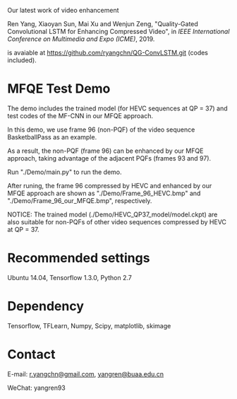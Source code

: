 Our latest work of video enhancement 

Ren Yang, Xiaoyan Sun, Mai Xu and Wenjun Zeng, "Quality-Gated Convolutional LSTM for Enhancing Compressed Video", in *IEEE International Conference on Multimedia and Expo (ICME)*, 2019.

is avaiable at https://github.com/ryangchn/QG-ConvLSTM.git (codes included).

# MFQE Test Demo 

The demo includes the trained model (for HEVC sequences at QP = 37) and test codes of the MF-CNN in our MFQE approach. 

In this demo, we use frame 96 (non-PQF) of the video sequence BasketballPass as an example. 

As a result, the non-PQF (frame 96) can be enhanced by our MFQE approach, taking advantage of the adjacent PQFs (frames 93 and 97).

Run "./Demo/main.py" to run the demo. 

After runing, the frame 96 compressed by HEVC and enhanced by our MFQE approach are shown as "./Demo/Frame_96_HEVC.bmp" and "./Demo/Frame_96_our_MFQE.bmp", respectively.


NOTICE: The trained model (./Demo/HEVC_QP37_model/model.ckpt) are also suitable for non-PQFs of other video sequences compressed by HEVC at QP = 37. 


# Recommended settings

Ubuntu 14.04, Tensorflow 1.3.0, Python 2.7

# Dependency

Tensorflow, TFLearn, Numpy, Scipy, matplotlib, skimage

# Contact

E-mail: r.yangchn@gmail.com, yangren@buaa.edu.cn

WeChat: yangren93
